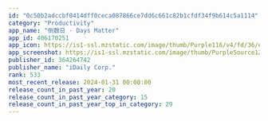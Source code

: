 ```yaml
---
id: "0c50b2adccbf0414dff0ceca087866ce7dd6c661c82b1cfdf34f9b614c5a1114"
category: "Productivity"
app_name: "倒数日 · Days Matter"
app_id: 406170251
app_icon: https://is1-ssl.mzstatic.com/image/thumb/Purple116/v4/fd/36/e7/fd36e7b6-3552-883b-971e-7816cd3713fd/AppIcon-0-0-1x_U007emarketing-0-5-0-0-85-220.png/1024x1024bb.png
app_screenshot: https://is1-ssl.mzstatic.com/image/thumb/PurpleSource126/v4/df/e4/82/dfe482e5-d173-f515-507d-1d1f8dfc2d87/2fb1f550-8103-4433-87e1-9dec484853fc_daysmatteritunes_1242x2688_opaque_.png/1242x2688bb.png
publisher_id: 364264742
publisher_name: "iDaily Corp."
rank: 533
most_recent_release: 2024-01-31 00:00:00
release_count_in_past_year: 20
release_count_in_past_year_category: 15
release_count_in_past_year_top_in_category: 29
---
```

